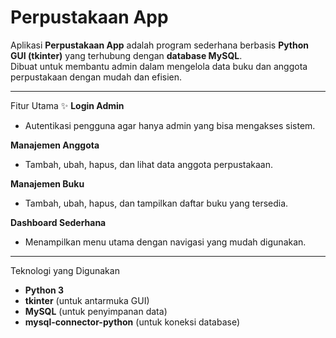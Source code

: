 # Perpustakaan App

Aplikasi **Perpustakaan App** adalah program sederhana berbasis **Python GUI (tkinter)** yang terhubung dengan **database MySQL**.  
Dibuat untuk membantu admin dalam mengelola data buku dan anggota perpustakaan dengan mudah dan efisien.

---

Fitur Utama
✨ **Login Admin**  
- Autentikasi pengguna agar hanya admin yang bisa mengakses sistem.

**Manajemen Anggota**  
- Tambah, ubah, hapus, dan lihat data anggota perpustakaan.

**Manajemen Buku**  
- Tambah, ubah, hapus, dan tampilkan daftar buku yang tersedia.

**Dashboard Sederhana**  
- Menampilkan menu utama dengan navigasi yang mudah digunakan.

---

Teknologi yang Digunakan
- **Python 3**
- **tkinter** (untuk antarmuka GUI)
- **MySQL** (untuk penyimpanan data)
- **mysql-connector-python** (untuk koneksi database)

